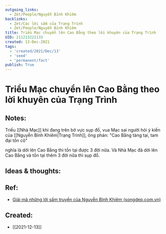 ```yaml
---
outgoing_links:
  - Zet/People/Nguyễn Bỉnh Khiêm
backlinks:
  - Zet/Các lời sấm của Trạng Trình
  - Zet/People/Nguyễn Bỉnh Khiêm
title: Triều Mạc chuyển lên Cao Bằng theo lời khuyên của Trạng Trình
UID: 211213221133
created: 13-Dec-2021
tags:
  - 'created/2021/Dec/13'
  - 'seed'
  - 'permanent/fact'
publish: True
---
```

# Triều Mạc chuyển lên Cao Bằng theo lời khuyên của Trạng Trình

## Notes:
Triều [[Nhà Mạc]] khi đang trên bờ vực sụp đổ, vua Mạc sai người hỏi ý kiến của [[Nguyễn Bỉnh Khiêm|Trạng Trình]], ông phán:
"Cao Bằng tàng tại, tam đại tồn cô" 

nghĩa là dời lên Cao Bằng thì tồn tại được 3 đời nữa. Và Nhà Mạc đã dời lên Cao Bằng và tồn tại thêm 3 đời nữa thì sụp đổ.

## Ideas & thoughts:


## Ref:
- [Giải mã những lời sấm truyền của Nguyễn Bỉnh Khiêm (songdep.com.vn)](https://songdep.com.vn/350-giai-ma-nhung-loi-sam-truyen-cua-nguyen-binh-khiem-d758.html)
## Created:
- [[2021-12-13]]
